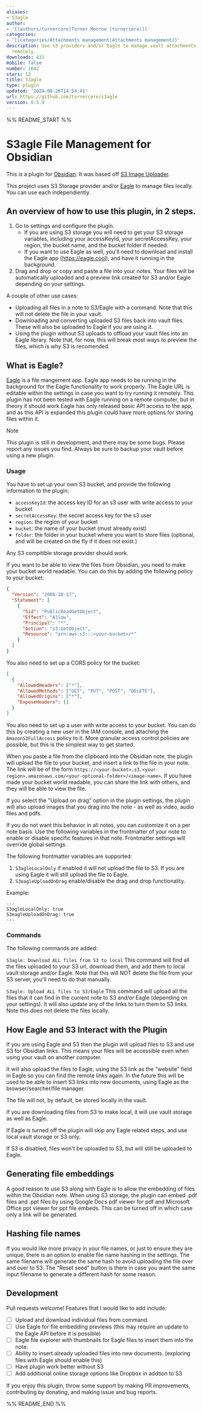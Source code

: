 ```yaml
---
aliases:
- S3agle
author:
- '[[authors/turnercore|Turner Monroe (turnercore)]]'
categories:
- '[[categories/Attachments management|Attachments management]]'
description: Use S3 providers and/or Eagle to manage vault attachments locally and
  remotely.
downloads: 431
mobile: false
number: 1642
stars: 13
title: S3agle
type: plugin
updated: '2024-08-26T14:54:41'
url: https://github.com/turnercore/s3agle
version: 0.5.9
---
```


%% README_START %%

# S3agle File Management for Obsidian

This is a plugin for [Obsidian](https://obsidian.md). It was based off [S3 Image Uploader](https://github.com/jvsteiner/s3-image-uploader).

This project uses S3 Storage provider and/or [Eagle](https://eagle.cool/) to manage files locally. You can use each independiently.

## An overview of how to use this plugin, in 2 steps.

1. Go to settings and configure the plugin.
   - If you are using S3 storage you will need to get your S3 storage variables, including your accessKeyId, your secretAccessKey, your region, the bucket name, and the bucket folder if needed.
   - If you want to use Eagle as well, you'll need to download and install the Eagle app (https://eagle.cool), and have it running in the background.
2. Drag and drop or copy and paste a file into your notes. Your files will be automatically uploaded and a preview link created for S3 and/or Eagle depending on your settings.

A couple of other use cases:

- Uploading all files in a note to S3/Eagle with a command. Note that this will not delete the file in your vault.
- Downloading and converting uploaded S3 files back into vault files. These will also be uploaded to Eagle if you are using it.
- Using the plugin without S3 uploads to offload your vault files into an Eagle library. Note that, for now, this will break most ways to preview the files, which is why S3 is recomended.

## What is Eagle?

[Eagle](https://eagle.cool/) is a file mangement app. Eagle app needs to be running in the background for the Eagle functionality to work properly. The Eagle URL is editable within the settings in case you want to try running it remotely. This plugin has not been tested with Eagle running on a remote computer, but in theory it should work Eagle has only released basic API access to the app, and as this API is expanded this plugin could have more options for storing files within it.

> [!NOTE]
> This plugin is still in development, and there may be some bugs. Please report any issues you find. Always be sure to backup your vault before using a new plugin.

### Usage

You have to set up your own S3 bucket, and provide the following information to the plugin:

- `accessKeyId`: the access key ID for an s3 user with write access to your bucket
- `secretAccessKey`: the secret access key for the s3 user
- `region`: the region of your bucket
- `bucket`: the name of your bucket (must already exist)
- `folder`: the folder in your bucket where you want to store files (optional, and will be created on the fly if it does not exist.)

Any S3 compitible storage provider should work.

If you want to be able to view the files from Obsidian, you need to make your bucket world readable. You can do this by adding the following policy to your bucket:

```json
{
  "Version": "2008-10-17",
  "Statement": [
    {
      "Sid": "PublicReadGetObject",
      "Effect": "Allow",
      "Principal": "*",
      "Action": "s3:GetObject",
      "Resource": "arn:aws:s3:::<your-bucket>/*"
    }
  ]
}
```

You also need to set up a CORS policy for the bucket:

```json
[
  {
    "AllowedHeaders": ["*"],
    "AllowedMethods": ["GET", "PUT", "POST", "DELETE"],
    "AllowedOrigins": ["*"],
    "ExposeHeaders": []
  }
]
```

You also need to set up a user with write access to your bucket. You can do this by creating a new user in the IAM console, and attaching the `AmazonS3FullAccess` policy to it. More granular access control policies are possible, but this is the simplest way to get started.

When you paste a file from the clipboard into the Obsidian note, the plugin will upload the file to your bucket, and insert a link to the file in your note. The link will be of the form `https://<your-bucket>.s3.<your-region>.amazonaws.com/<your-optional-folder>/<image-name>`. If you have made your bucket world readable, you can share the link with others, and they will be able to view the file.

If you select the "Upload on drag" option in the plugin settings, the plugin will also upload images that you drag into the note - as well as video, audio files and pdfs.

If you do not want this behavior in all notes, you can customize it on a per note basis.
Use the following variables in the frontmatter of your note to enable or disable specific features in that note. Frontmatter settings will override global settings.

The following frontmatter variables are supported:

1. `S3agleLocalOnly` if enabled it will not upload the file to S3. If you are using Eagle it will still upload the file to Eagle.
2. `S3eagleUploadOnDrag` enable/disable the drag and drop functionality.

Example:

```
---
S3agleLocalOnly: true
S3eagleUploadOnDrag: true
---
```

### Commands

The following commands are added:

`S3agle: Download ALL files from S3 to local`
This command will find all the files uploaded to your S3 url, download them, and add them to local vault storage and/or Eagle. Note that this will NOT delete the file from your S3 server, you'll need to do that manually.

`S3agle: Upload ALL files to S3/Eagle`
This command will upload all the files that it can find in the current note to S3 and/or Eagle (depending on your settings). It will also update any of the links to turn them to S3 links. Note this does not delete the files locally.

## How Eagle and S3 Interact with the Plugin

If you are using Eagle and S3 then the plugin will upload files to S3 and use S3 for Obsidian links. This means your files will be accessible even when using your vault on another computer.

It will also upload the files to Eagle, using the S3 link as the "website" field in Eagle so you can find the remote links again. In the future this will be used to be able to insert S3 links into new documents, using Eagle as the browser/searcher/file manager.

The file will not, by default, be stored locally in the vault.

If you are downloading files from S3 to make local, it will use vault storage as well as Eagle.

If Eagle is turned off the plugin will skip any Eagle related steps, and use local vault storage or S3 only.

If S3 is disabled, files won't be uploaded to S3, but will still be uploaded to Eagle.

## Generating file embeddings

A good reason to use S3 along with Eagle is to allow the embedding of files within the Obsidian note. When using S3 storage, the plugin can embed .pdf files and .ppt files by using Google Docs pdf viewer for pdf and Microsoft Office ppt viewer for ppt file embeds. This can be turned off in which case only a link will be generated.

## Hashing file names

If you would like more privacy in your file names, or just to ensure they are unique, there is an option to enable file name hashing in the settings. The same filename will generate the same hash to avoid uploading the file over and over to S3. The "Reset seed" button is there in case you want the same input filename to generate a different hash for some reason.

## Development

Pull requests welcome! Features that I would like to add include:

- [ ] Upload and download individual files from command.
- [ ] Use Eagle for file embedding previews (this may require an update to the Eagle API before it is possible)
- [ ] Eagle file explorer with thumbnails for Eagle files to insert them into the note.
- [ ] Ability to insert already uploaded files into new documents. (exploring files with Eagle should enable this)
- [ ] Have plugin work better without S3
- [ ] Add additional online storage options like Dropbox in addtion to S3

If you enjoy this plugin, throw some support by making PR improvements, contributing by donating, and making issue and bug reports.


%% README_END %%